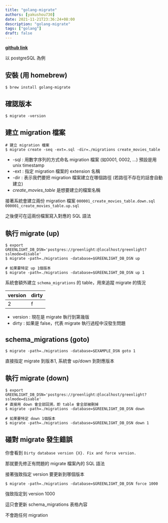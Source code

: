 ```yaml
---
title: "golang-migrate"
authors: [yakushou730]
date: 2021-11-21T23:36:24+08:00
description: "golang-migrate"
tags: ["golang"]
draft: false
---
```


[**github link**](https://github.com/golang-migrate/migrate)

以 postgreSQL 為例

## 安裝 (用 homebrew)
```shell
$ brew install golang-migrate
```

## 確認版本
```shell
$ migrate -version
```

## 建立 migration 檔案
```shell
# 建立 migration 檔案
$ migrate create -seq -ext=.sql -dir=./migrations create_movies_table
```
- -sql : 用數字序列的方式命名 migration 檔案 (如0001, 0002, ...)
  預設是用 unix timestamp
- -ext : 指定 migration 檔案的 extension 名稱
- -dir : 表示我們要把 migration 檔案建立在哪個路徑 (若路徑不存在的話會自動建立)
- _create_movies_table_ 是想要建立的檔案名稱

接著系統會建立兩份 migration 檔案
`000001_create_movies_table.down.sql`
`000001_create_movies_table.up.sql`

之後便可在這兩份檔案寫入對應的 SQL 語法

## 執行 migrate (up)

```shell
$ export GREENLIGHT_DB_DSN='postgres://greenlight:@localhost/greenlight?sslmode=disable'
$ migrate -path=./migrations -database=$GREENLIGHT_DB_DSN up 

# 如果要特定 up 1個版本 
$ migrate -path=./migrations -database=$GREENLIGHT_DB_DSN up 1
```

系統會額外建立 `schema_migrations` 的 table，用來追蹤 migrate 的情況

version|dirty
---|---
2|f

- version : 現在是 migrate 執行到第幾版
- dirty : 如果是 false，代表 migrate 執行過程中沒發生問題

## schema_migrations (goto)
```shell
$ migrate -path=./migrations -database=$EXAMPLE_DSN goto 1
```

直接指定 migrate 到版本1, 系統會 up/down 到對應版本

## 執行 migrate (down)

```shell
$ export GREENLIGHT_DB_DSN='postgres://greenlight:@localhost/greenlight?sslmode=disable'
# 直接用 down 會全部回溯，即 table 會全部被刪掉
$ migrate -path=./migrations -database=$GREENLIGHT_DB_DSN down

# 如果要特定 down 1個版本 
$ migrate -path=./migrations -database=$GREENLIGHT_DB_DSN down 1
```

## 碰對 migrate 發生錯誤

你會看到 `Dirty database version {X}. Fix and force version.`

那就要先修正有問題的 migrate 檔案內的 SQL 語法

接著強致指定 version 要更新到哪個版本

```shell
$ migrate -path=./migrations -database=$GREENLIGHT_DB_DSN force 1000
```

強致指定到 version 1000 

這只會更新 schema_migrations 表格內容

不會跑任何 migration
